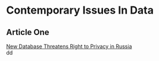 # Contemporary Issues In Data

## Article One  
[New Database Threatens Right to Privacy in Russia](https://www.hrw.org/news/2020/05/26/new-database-threatens-right-privacy-russia)  
dd